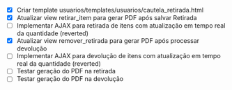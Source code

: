 - [x] Criar template usuarios/templates/usuarios/cautela_retirada.html
- [x] Atualizar view retirar_item para gerar PDF após salvar Retirada
- [ ] Implementar AJAX para retirada de itens com atualização em tempo real da quantidade (reverted)
- [x] Atualizar view remover_retirada para gerar PDF após processar devolução
- [ ] Implementar AJAX para devolução de itens com atualização em tempo real da quantidade (reverted)
- [ ] Testar geração do PDF na retirada
- [ ] Testar geração do PDF na devolução
